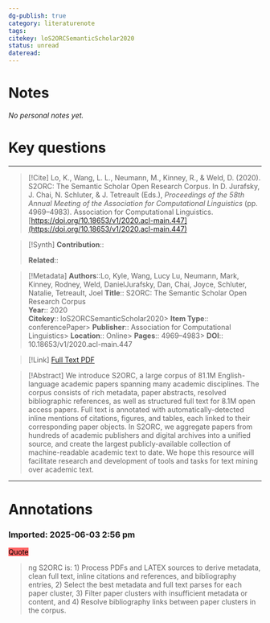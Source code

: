 ```yaml
---
dg-publish: true
category: literaturenote
tags: 
citekey: loS2ORCSemanticScholar2020
status: unread
dateread:
---
```

# Notes


_No personal notes yet._


# Key questions



---
> [!Cite]
> Lo, K., Wang, L. L., Neumann, M., Kinney, R., & Weld, D. (2020). S2ORC: The Semantic Scholar Open Research Corpus. In D. Jurafsky, J. Chai, N. Schluter, & J. Tetreault (Eds.), _Proceedings of the 58th Annual Meeting of the Association for Computational Linguistics_ (pp. 4969–4983). Association for Computational Linguistics. [https://doi.org/10.18653/v1/2020.acl-main.447](https://doi.org/10.18653/v1/2020.acl-main.447)

> [!Synth]
> **Contribution**::  
>   
> **Related**:: 

> [!Metadata]
> **Authors**::Lo, Kyle, Wang, Lucy Lu, Neumann, Mark, Kinney, Rodney, Weld, DanielJurafsky, Dan, Chai, Joyce, Schluter, Natalie, Tetreault, Joel
> **Title**:: S2ORC: The Semantic Scholar Open Research Corpus  
> **Year**:: 2020  
> **Citekey**:: loS2ORCSemanticScholar2020> **Item Type**:: conferencePaper> **Publisher**:: Association for Computational Linguistics> **Location**:: Online> **Pages**:: 4969–4983> **DOI**:: 10.18653/v1/2020.acl-main.447

> [!Link]
> [Full Text PDF](file:///Users/ryanchen/Zotero/storage/CU4XEU4H/Lo%20et%20al.%20-%202020%20-%20S2ORC%20The%20Semantic%20Scholar%20Open%20Research%20Corpus.pdf)

> [!Abstract]
> We introduce S2ORC, a large corpus of 81.1M English-language academic papers spanning many academic disciplines. The corpus consists of rich metadata, paper abstracts, resolved bibliographic references, as well as structured full text for 8.1M open access papers. Full text is annotated with automatically-detected inline mentions of citations, figures, and tables, each linked to their corresponding paper objects. In S2ORC, we aggregate papers from hundreds of academic publishers and digital archives into a unified source, and create the largest publicly-available collection of machine-readable academic text to date. We hope this resource will facilitate research and development of tools and tasks for text mining over academic text.
---

# Annotations

### Imported: 2025-06-03 2:56 pm


<mark style="background-color: #ff6666">Quote</mark>  
> ng S2ORC is:  1) Process PDFs and LATEX sources to derive metadata, clean full text, inline citations and references, and bibliography entries, 2) Select the best metadata and full text parses for each paper cluster, 3) Filter paper clusters with insufficient metadata or content, and 4) Resolve bibliography links between paper clusters in the corpus.



